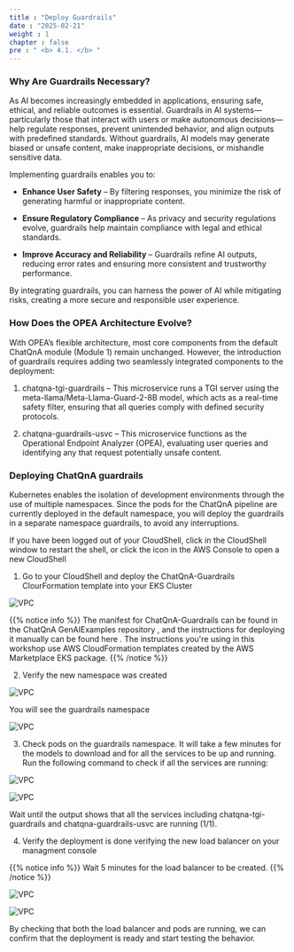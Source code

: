 ```yaml
---
title : "Deploy Guardrails"
date : "2025-02-21"
weight : 1
chapter : false
pre : " <b> 4.1. </b> "
---
```

### Why Are Guardrails Necessary?
As AI becomes increasingly embedded in applications, ensuring safe, ethical, and reliable outcomes is essential. Guardrails in AI systems—particularly those that interact with users or make autonomous decisions—help regulate responses, prevent unintended behavior, and align outputs with predefined standards. Without guardrails, AI models may generate biased or unsafe content, make inappropriate decisions, or mishandle sensitive data.

Implementing guardrails enables you to:

+ **Enhance User Safety** – By filtering responses, you minimize the risk of generating harmful or inappropriate content.

+ **Ensure Regulatory Compliance** – As privacy and security regulations evolve, guardrails help maintain compliance with legal and ethical standards.

+ **Improve Accuracy and Reliability** – Guardrails refine AI outputs, reducing error rates and ensuring more consistent and trustworthy performance.

By integrating guardrails, you can harness the power of AI while mitigating risks, creating a more secure and responsible user experience.

### How Does the OPEA Architecture Evolve?
With OPEA’s flexible architecture, most core components from the default ChatQnA module (Module 1) remain unchanged. However, the introduction of guardrails requires adding two seamlessly integrated components to the deployment:

1. chatqna-tgi-guardrails – This microservice runs a TGI server using the meta-llama/Meta-Llama-Guard-2-8B model, which acts as a real-time safety filter, ensuring that all queries comply with defined security protocols.

2. chatqna-guardrails-usvc – This microservice functions as the Operational Endpoint Analyzer (OPEA), evaluating user queries and identifying any that request potentially unsafe content.

### Deploying ChatQnA guardrails

Kubernetes enables the isolation of development environments through the use of multiple namespaces. Since the pods for the ChatQnA pipeline are currently deployed in the default namespace, you will deploy the guardrails in a separate namespace guardrails, to avoid any interruptions.

If you have been logged out of your CloudShell, click in the CloudShell window to restart the shell, or click the icon in the AWS Console to open a new CloudShell

1. Go to your CloudShell and deploy the ChatQnA-Guardrails ClourFormation template into your EKS Cluster

![VPC](10000/images/4.s3/image060.png)

{{% notice info %}}
The manifest for ChatQnA-Guardrails can be found in the ChatQnA GenAIExamples repository , and the instructions for deploying it manually can be found here . The instructions you're using in this workshop use AWS CloudFormation templates created by the AWS Marketplace EKS package.
{{% /notice %}}

2. Verify the new namespace was created

![VPC](10000/images/4.s3/image061.png)

You will see the guardrails namespace

![VPC](10000/images/4.s3/image062.png)

3. Check pods on the guardrails namespace. It will take a few minutes for the models to download and for all the services to be up and running.
Run the following command to check if all the services are running:

![VPC](10000/images/4.s3/image063.png)

![VPC](10000/images/4.s3/image064.png)

Wait until the output shows that all the services including chatqna-tgi-guardrails and chatqna-guardrails-usvc are running (1/1).

4. Verify the deployment is done verifying the new load balancer on your managment console

{{% notice info %}}
Wait 5 minutes for the load balancer to be created.
{{% /notice %}}

![VPC](10000/images/4.s3/image065.png)

![VPC](10000/images/4.s3/image066.png)

By checking that both the load balancer and pods are running, we can confirm that the deployment is ready and start testing the behavior.